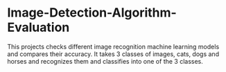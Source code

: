 # Image-Detection-Algorithm-Evaluation
This projects checks different image recognition machine learning models and compares their accuracy. It takes 3 classes of images, cats, dogs and horses and recognizes them and classifies into one of the 3 classes.
